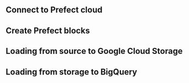 ## Connect to Prefect cloud


## Create Prefect blocks

## Loading from source to Google Cloud Storage

## Loading from storage to BigQuery